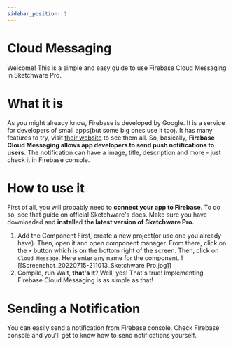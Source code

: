 ```yaml
---
sidebar_position: 1
---
```

# Cloud Messaging
Welcome! This is a simple and easy guide to use Firebase Cloud Messaging in Sketchware Pro.

# What it is
As you might already know, Firebase is developed by Google. It is a service for developers of small apps(but some big ones use it too). It has many features to try, visit [their website](https://firebase.google.com) to see them all. So, basically, **Firebase Cloud Messaging allows app developers to send push notifications to users**. The notification can have a image, title, description and more - just check it in Firebase console.
# How to use it
First of all, you will probably need to **connect your app to Firebase**. To do so, see that guide on official Sketchware's docs. Make sure you have downloaded and **install**ed **the latest version of Sketchware Pro.**

1. Add the Component
First, create a new project(or use one you already have). Then, open it and open component manager. From there, click on the `+` button which is on the bottom right of the screen. Then, click on `Cloud Message`. Here enter any name for the component.
![[Screenshot_20220715-211013_Sketchware Pro.jpg]]
2. Compile, run
Wait, **that's it**? Well, yes! That's true! Implementing Firebase Cloud Messaging is as simple as that!

# Sending a Notification
You can easily send a notification from Firebase console. Check Firebase console and you'll get to know how to send notifications yourself.